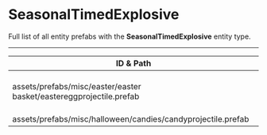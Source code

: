# SeasonalTimedExplosive
Full list of all <Badge type="warning" text="2"/> entity prefabs with the **SeasonalTimedExplosive** entity type.

---
| ID & Path |
| --- |
| <Badge type="tip" text="3721260684"/> <br> assets/prefabs/misc/easter/easter basket/eastereggprojectile.prefab |
| <Badge type="tip" text="1465468950"/> <br> assets/prefabs/misc/halloween/candies/candyprojectile.prefab |

